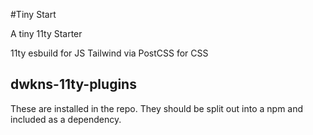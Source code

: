 #Tiny Start

A tiny 11ty Starter

11ty
esbuild for JS
Tailwind via PostCSS for CSS

## dwkns-11ty-plugins
These are installed in the repo. They should be split out into a npm and included as a dependency. 